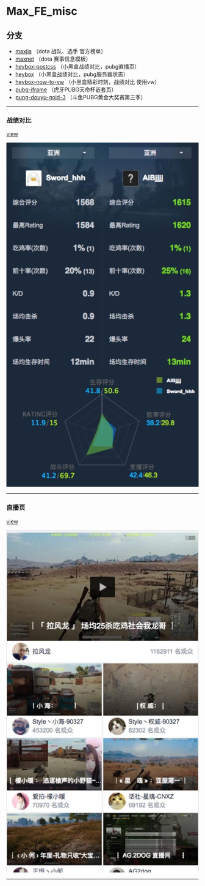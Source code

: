 # Max_FE_misc

## 分支

* [maxjia](https://github.com/HHHJiro/MAX_FE_misc/tree/maxjia) （dota 战队、选手 官方榜单）
* [maxnet](https://github.com/HHHJiro/MAX_FE_misc/tree/maxnet) （dota 赛事信息模板）
* [heybox-postcss](https://github.com/HHHJiro/MAX_FE_misc/tree/heybox-postcss) （小黑盒战绩对比，pubg直播页）
* [heybox](https://github.com/HHHJiro/MAX_FE_misc/tree/heybox) （小黑盒战绩对比，pubg服务器状态）
* [heybox-now-to-vw](https://github.com/HHHJiro/MAX_FE_misc/tree/heybox-now-to-vw) （小黑盒精彩时刻，战绩对比 使用vw）
* [pubg-iframe](https://github.com/HHHJiro/MAX_FE_misc/tree/pung-iframe) （虎牙PUBG天命杯嵌套页）
* [pung-douyu-gold-3](https://github.com/HHHJiro/MAX_FE_misc/tree/pung-douyu-gold-3) （斗鱼PUBG黄金大奖赛第三季）
----

### 战绩对比
[view](https://api.xiaoheihe.cn/game/pubg/compare/web/?nickname=AiBjjjj&season=2018-03&region=as&lang=zh-cn&os_type=iOS&os_version=11.2.6&_time=1522203046&version=1.1.22&device_id=341725A3-741A-49ED-A076-26CC9D434E30&heybox_id=207398)
<div align=center>
  <img width="750" src="https://github.com/HHHJiro/MAX_FE_misc/blob/master/src/asstes/preview/pubg_battle.jpeg?raw=true"/>
</div>

----

### 直播页
[view](https://api.xiaoheihe.cn/activity/live_list/?lang=zh-cn&os_type=iOS&os_version=11.2.6&_time=1522203242&version=999.0.0&device_id=3A35A843-554F-40FF-B99C-3476CCB8F485&heybox_id=105091)

<div align=center>
  <img width="750" src="https://github.com/HHHJiro/MAX_FE_misc/blob/master/src/asstes/preview/pubg_live.jpeg?raw=true"/>
</div>

----
